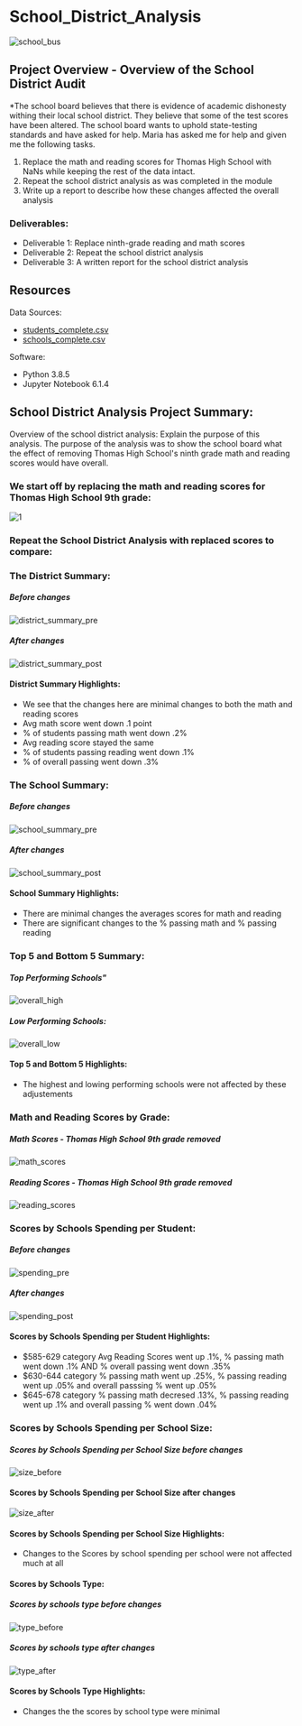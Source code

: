 # School_District_Analysis

![school_bus](https://user-images.githubusercontent.com/36451701/139773912-b10d0aa2-580e-42e4-bf2b-751751c8fe39.png)

## Project Overview - Overview of the School District Audit
*The school board believes that there is evidence of academic dishonesty withing their local school district. They believe that some of the test scores have been altered. The school board wants to uphold state-testing standards and have asked for help. Maria has asked me for help and given me the following tasks.

1. Replace the math and reading scores for Thomas High School with NaNs while keeping the rest of the data intact.
2. Repeat the school district analysis as was completed in the module 
3. Write up a report to describe how these changes affected the overall analysis

### Deliverables:
- Deliverable 1: Replace ninth-grade reading and math scores
- Deliverable 2: Repeat the school district analysis
- Deliverable 3: A written report for the school district analysis

## Resources
Data Sources: 
- [students_complete.csv](https://raw.githubusercontent.com/DSupps/School_District_Analysis/main/Resources/students_complete.csv)
- [schools_complete.csv](https://github.com/DSupps/School_District_Analysis/blob/main/Resources/schools_complete.csv)

Software: 
- Python 3.8.5
- Jupyter Notebook 6.1.4

## School District Analysis Project Summary:

Overview of the school district analysis: Explain the purpose of this analysis.
The purpose of the analysis was to show the school board what the effect of removing Thomas High School's ninth grade math and reading scores would have overall. 

### We start off by replacing the math and reading scores for Thomas High School 9th grade:

![1](https://user-images.githubusercontent.com/36451701/130696178-91c23e4f-13d5-4b7d-b546-6f0991ad796c.png)

### Repeat the School District Analysis with replaced scores to compare:

### The District Summary:
##### Before changes

![district_summary_pre](https://user-images.githubusercontent.com/36451701/130697817-0a7f3279-3663-4a09-9668-c80d71d49000.png)

##### After changes
![district_summary_post](https://user-images.githubusercontent.com/36451701/130697826-86568b99-5cac-4e84-88bb-c2b97076d440.png)

#### District Summary Highlights:
- We see that the changes here are minimal changes to both the math and reading scores
- Avg math score went down .1 point 
- % of students passing math went down .2%
- Avg reading score stayed the same
- % of students passing reading went down .1%
- % of overall passing went down .3%

### The School Summary:
##### Before changes

![school_summary_pre](https://user-images.githubusercontent.com/36451701/130872239-5b4c48a5-932e-45e0-b486-41b345386f28.png)

##### After changes

![school_summary_post](https://user-images.githubusercontent.com/36451701/130872253-2107c890-10eb-42c3-9355-c8d370885110.png)

#### School Summary Highlights:
- There are minimal changes the averages scores for math and reading
- There are significant changes to the % passing math and % passing reading

### Top 5 and Bottom 5 Summary:
##### Top Performing Schools"
![overall_high](https://user-images.githubusercontent.com/36451701/130700039-4e1cdf1f-bead-4f01-831b-ca3bdc53b842.png)

##### Low Performing Schools:
![overall_low](https://user-images.githubusercontent.com/36451701/130700075-c4211459-110a-4e70-ad4a-8d27c19e8a5e.png)

#### Top 5 and Bottom 5 Highlights:
- The highest and lowing performing schools were not affected by these adjustements

### Math and Reading Scores by Grade:
##### Math Scores - Thomas High School 9th grade removed

![math_scores](https://user-images.githubusercontent.com/36451701/130700563-a9dc2a9a-923a-49e4-b4af-b5d94397021b.png)


##### Reading Scores - Thomas High School 9th grade removed

![reading_scores](https://user-images.githubusercontent.com/36451701/130700573-f5a2c54f-111d-4cad-8403-6768cd9db98e.png)



### Scores by Schools Spending per Student:
##### Before changes
![spending_pre](https://user-images.githubusercontent.com/36451701/130701319-04dad235-20ee-4ecb-965a-1b8acf532394.png)


##### After changes
![spending_post](https://user-images.githubusercontent.com/36451701/130701331-444354d1-2a41-4dc4-9f37-2c369b9475d3.png)

#### Scores by Schools Spending per Student Highlights:
- $585-629 category Avg Reading Scores went up .1%, % passing math went down .1% AND % overall passing went down .35%
- $630-644 category % passing math went up .25%, % passing reading went up .05% and overall passsing % went up .05%
- $645-678 category % passing math decresed .13%, % passing reading went up .1% and overall passing % went down .04%


### Scores by Schools Spending per School Size:
##### Scores by Schools Spending per School Size before changes
![size_before](https://user-images.githubusercontent.com/36451701/130702816-40cfd015-e5a9-48bf-b201-cc49ddd6c3d7.png)

#### Scores by Schools Spending per School Size after changes
![size_after](https://user-images.githubusercontent.com/36451701/130703121-a114dabe-c911-4f87-b567-ae16a803891d.png)

#### Scores by Schools Spending per School Size Highlights:
- Changes to the Scores by school spending per school were not affected much at all

#### Scores by Schools Type:
##### Scores by schools type before changes
![type_before](https://user-images.githubusercontent.com/36451701/130703573-fdf23bda-79fc-45d3-8538-e4f55be0fcf1.png)

##### Scores by schools type after changes
![type_after](https://user-images.githubusercontent.com/36451701/130703593-3f12c37d-b426-4be3-a2c5-b8b97a2ba6b4.png)

#### Scores by Schools Type Highlights:
- Changes the the scores by school type were minimal

#




